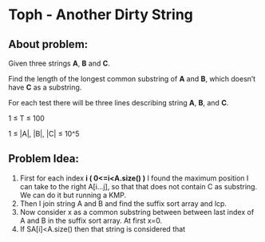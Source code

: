 # Toph - Another Dirty String

## About problem:  
Given three strings  **A**,  **B**  and  **C**.

Find the length of the longest common substring of  **A**  and  **B**, which doesn’t have  **C**  as a substring.
  
  For each test there will be three lines describing string  **A**,  **B**, and  **C**.

1 ≤ T ≤ 100

1 ≤ |A|, |B|, |C| ≤ 10^5  

## Problem Idea:  

 1. First for each index **i ( 0<=i<A.size() )** I found the maximum position I can take to the right A[i...j], so that that does not contain C as substring. We can do it but running a KMP.
 2. Then I join string A and B and find the suffix sort array and lcp.
 3. Now consider x as a common substring between between last index of A and B in the suffix sort array. At first x=0.
 4. If SA[i]<A.size() then that string is considered that 
<!--stackedit_data:
eyJoaXN0b3J5IjpbLTE2MDY1MDU0MDIsLTExMTA4MTgxMCwxNj
M2NDYyMTEyXX0=
-->